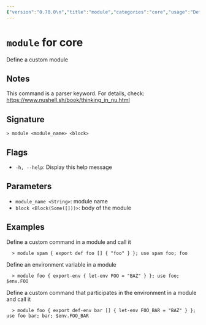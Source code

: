 ```yaml
---
{"version":"0.70.0\n","title":"module","categories":"core","usage":"Define a custom module\n"}
---
```

<!-- THIS FILE IS GENERATED BY update_book_commands.cjs USING NUSHELL'S HELP COMMANDS.
REFRAIN FROM EDITING IT MANUALLY.-->
# <code>module</code> for core

<div class='command-title'>Define a custom module</div>

## Notes

This command is a parser keyword. For details, check:
  https://www.nushell.sh/book/thinking_in_nu.html

## Signature

```> module <module_name> <block>```

## Flags

 * ```-h, --help```: Display this help message
## Parameters

 * ```module_name <String>```: module name
 * ```block <Block(Some([]))>```: body of the module
## Examples

  Define a custom command in a module and call it
```shell
  > module spam { export def foo [] { "foo" } }; use spam foo; foo
```
  Define an environment variable in a module
```shell
  > module foo { export-env { let-env FOO = "BAZ" } }; use foo; $env.FOO
```
  Define a custom command that participates in the environment in a module and call it
```shell
  > module foo { export def-env bar [] { let-env FOO_BAR = "BAZ" } }; use foo bar; bar; $env.FOO_BAR
```


